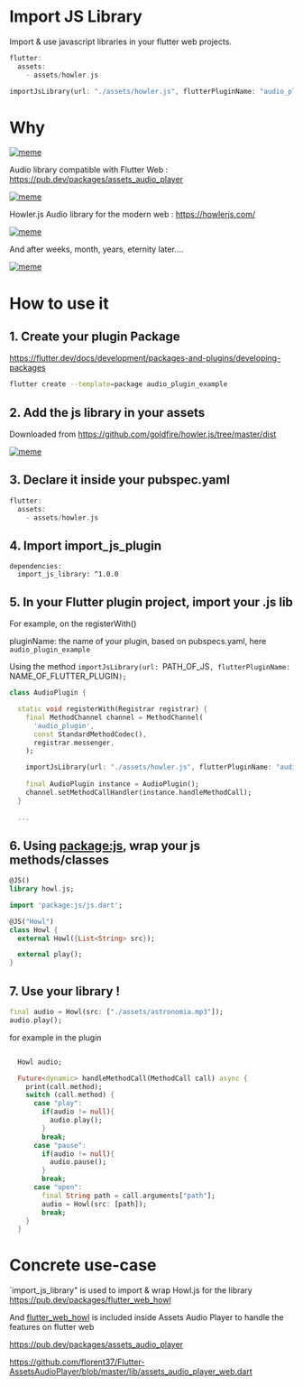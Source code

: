 # Import JS Library

Import & use javascript libraries in your flutter web projects.

```dart
flutter:
  assets:
    - assets/howler.js
```

```dart
importJsLibrary(url: "./assets/howler.js", flutterPluginName: "audio_plugin_example");
```

# Why

[![meme](./meme/meme_pc_grid.png)]()

Audio library compatible with Flutter Web : https://pub.dev/packages/assets_audio_player

[![meme](./meme/meme_idea_quote.png)]()

Howler.js Audio library for the modern web : https://howlerjs.com/

[![meme](./meme/meme_challenge_accepted.png)]()

And after weeks, month, years, eternity later....

[![meme](./meme/eternity_success.png)]()

# How to use it

## 1. Create your plugin Package

https://flutter.dev/docs/development/packages-and-plugins/developing-packages

```sh
flutter create --template=package audio_plugin_example
```

## 2. Add the js library in your assets

Downloaded from https://github.com/goldfire/howler.js/tree/master/dist

[![meme](./medias/add_into_assets.png)]()

## 3. Declare it inside your pubspec.yaml

```dart
flutter:
  assets:
    - assets/howler.js
```

## 4. Import import_js_plugin

```
dependencies:
  import_js_library: ^1.0.0
```

## 5. In your Flutter plugin project, import your .js lib

For example, on the registerWith()

pluginName: the name of your plugin, based on pubspecs.yaml, here `audio_plugin_example`

Using the method `importJsLibrary(url: `PATH_OF_JS`, flutterPluginName: `NAME_OF_FLUTTER_PLUGIN`);`

```dart
class AudioPlugin {

  static void registerWith(Registrar registrar) {
    final MethodChannel channel = MethodChannel(
      'audio_plugin',
      const StandardMethodCodec(),
      registrar.messenger,
    );

    importJsLibrary(url: "./assets/howler.js", flutterPluginName: "audio_plugin_example");
    
    final AudioPlugin instance = AudioPlugin();
    channel.setMethodCallHandler(instance.handleMethodCall);
  }
   
  ...
```

## 6. Using [package:js](https://pub.dev/packages/js), wrap your js methods/classes

```dart
@JS()
library howl.js;

import 'package:js/js.dart';

@JS("Howl")
class Howl {
  external Howl({List<String> src}); 

  external play();
}
```

## 7. Use your library !

```dart
final audio = Howl(src: ["./assets/astronomia.mp3"]);
audio.play();
```

for example in the plugin

```dart

  Howl audio;

  Future<dynamic> handleMethodCall(MethodCall call) async {
    print(call.method);
    switch (call.method) {
      case "play":
        if(audio != null){
          audio.play();
        }
        break;
      case "pause":
        if(audio != null){
          audio.pause();
        }
        break;
      case "open":
        final String path = call.arguments["path"];
        audio = Howl(src: [path]);
        break;
    }
  }
```

# Concrete use-case

`import_js_library" is used to import & wrap Howl.js for the library https://pub.dev/packages/flutter_web_howl

And [flutter_web_howl](https://github.com/florent37/flutter_web_howl) is included inside Assets Audio Player to handle the features on flutter web

https://pub.dev/packages/assets_audio_player

https://github.com/florent37/Flutter-AssetsAudioPlayer/blob/master/lib/assets_audio_player_web.dart


